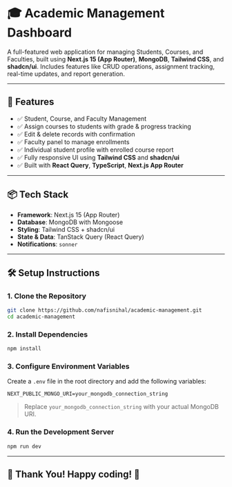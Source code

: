 # 🎓 Academic Management Dashboard

A full-featured web application for managing Students, Courses, and Faculties, built using **Next.js 15 (App Router)**, **MongoDB**, **Tailwind CSS**, and **shadcn/ui**. Includes features like CRUD operations, assignment tracking, real-time updates, and report generation.

---

## 🚀 Features

- ✅ Student, Course, and Faculty Management
- ✅ Assign courses to students with grade & progress tracking
- ✅ Edit & delete records with confirmation
- ✅ Faculty panel to manage enrollments
- ✅ Individual student profile with enrolled course report
- ✅ Fully responsive UI using **Tailwind CSS** and **shadcn/ui**
- ✅ Built with **React Query**, **TypeScript**, **Next.js App Router**

---

## 📦 Tech Stack

- **Framework**: Next.js 15 (App Router)
- **Database**: MongoDB with Mongoose
- **Styling**: Tailwind CSS + shadcn/ui
- **State & Data**: TanStack Query (React Query)
- **Notifications**: `sonner`

---

## 🛠️ Setup Instructions

### 1. Clone the Repository

```bash
git clone https://github.com/nafisnihal/academic-management.git
cd academic-management
```

### 2. Install Dependencies

```bash
npm install
```

### 3. Configure Environment Variables

Create a `.env` file in the root directory and add the following variables:

```env
NEXT_PUBLIC_MONGO_URI=your_mongodb_connection_string
```

> Replace `your_mongodb_connection_string` with your actual MongoDB URI.

### 4. Run the Development Server

```bash
npm run dev
```
---

## 🙌 Thank You! Happy coding! 🚀

